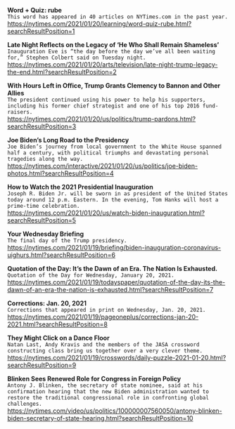 **Word + Quiz: rube**\
`This word has appeared in 40 articles on NYTimes.com in the past year.`\
https://nytimes.com/2021/01/20/learning/word-quiz-rube.html?searchResultPosition=1

**Late Night Reflects on the Legacy of ‘He Who Shall Remain Shameless’**\
`Inauguration Eve is “the day before the day we’ve all been waiting for,” Stephen Colbert said on Tuesday night.`\
https://nytimes.com/2021/01/20/arts/television/late-night-trump-legacy-the-end.html?searchResultPosition=2

**With Hours Left in Office, Trump Grants Clemency to Bannon and Other Allies**\
`The president continued using his power to help his supporters, including his former chief strategist and one of his top 2016 fund-raisers.`\
https://nytimes.com/2021/01/20/us/politics/trump-pardons.html?searchResultPosition=3

**Joe Biden’s Long Road to the Presidency**\
`Joe Biden’s journey from local government to the White House spanned half a century, with political triumphs and devastating personal tragedies along the way.`\
https://nytimes.com/interactive/2021/01/20/us/politics/joe-biden-photos.html?searchResultPosition=4

**How to Watch the 2021 Presidential Inauguration**\
`Joseph R. Biden Jr. will be sworn in as president of the United States today around 12 p.m. Eastern. In the evening, Tom Hanks will host a prime-time celebration.`\
https://nytimes.com/2021/01/20/us/watch-biden-inauguration.html?searchResultPosition=5

**Your Wednesday Briefing**\
`The final day of the Trump presidency.`\
https://nytimes.com/2021/01/19/briefing/biden-inauguration-coronavirus-uighurs.html?searchResultPosition=6

**Quotation of the Day: It’s the Dawn of an Era. The Nation Is Exhausted.**\
`Quotation of the Day for Wednesday, January 20, 2021.`\
https://nytimes.com/2021/01/19/todayspaper/quotation-of-the-day-its-the-dawn-of-an-era-the-nation-is-exhausted.html?searchResultPosition=7

**Corrections: Jan. 20, 2021**\
`Corrections that appeared in print on Wednesday, Jan. 20, 2021.`\
https://nytimes.com/2021/01/19/pageoneplus/corrections-jan-20-2021.html?searchResultPosition=8

**They Might Click on a Dance Floor**\
`Natan Last, Andy Kravis and the members of the JASA crossword constructing class bring us together over a very clever theme.`\
https://nytimes.com/2021/01/19/crosswords/daily-puzzle-2021-01-20.html?searchResultPosition=9

**Blinken Sees Renewed Role for Congress in Foreign Policy**\
`Antony J. Blinken, the secretary of state nominee, said at his confirmation hearing that the new Biden administration wanted to restore the traditional congressional role in confronting global challenges.`\
https://nytimes.com/video/us/politics/100000007560050/antony-blinken-biden-secretary-of-state-hearing.html?searchResultPosition=10

